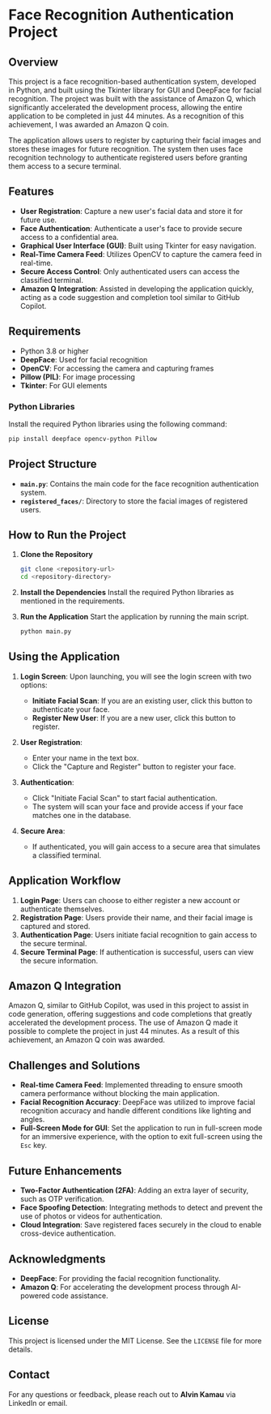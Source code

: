 # Face Recognition Authentication Project

## Overview
This project is a face recognition-based authentication system, developed in Python, and built using the Tkinter library for GUI and DeepFace for facial recognition. The project was built with the assistance of Amazon Q, which significantly accelerated the development process, allowing the entire application to be completed in just 44 minutes. As a recognition of this achievement, I was awarded an Amazon Q coin.

The application allows users to register by capturing their facial images and stores these images for future recognition. The system then uses face recognition technology to authenticate registered users before granting them access to a secure terminal.

## Features
- **User Registration**: Capture a new user's facial data and store it for future use.
- **Face Authentication**: Authenticate a user's face to provide secure access to a confidential area.
- **Graphical User Interface (GUI)**: Built using Tkinter for easy navigation.
- **Real-Time Camera Feed**: Utilizes OpenCV to capture the camera feed in real-time.
- **Secure Access Control**: Only authenticated users can access the classified terminal.
- **Amazon Q Integration**: Assisted in developing the application quickly, acting as a code suggestion and completion tool similar to GitHub Copilot.

## Requirements
- Python 3.8 or higher
- **DeepFace**: Used for facial recognition
- **OpenCV**: For accessing the camera and capturing frames
- **Pillow (PIL)**: For image processing
- **Tkinter**: For GUI elements

### Python Libraries
Install the required Python libraries using the following command:

```sh
pip install deepface opencv-python Pillow
```

## Project Structure
- **`main.py`**: Contains the main code for the face recognition authentication system.
- **`registered_faces/`**: Directory to store the facial images of registered users.

## How to Run the Project
1. **Clone the Repository**
   ```sh
   git clone <repository-url>
   cd <repository-directory>
   ```

2. **Install the Dependencies**
   Install the required Python libraries as mentioned in the requirements.

3. **Run the Application**
   Start the application by running the main script.
   ```sh
   python main.py
   ```

## Using the Application
1. **Login Screen**: Upon launching, you will see the login screen with two options:
   - **Initiate Facial Scan**: If you are an existing user, click this button to authenticate your face.
   - **Register New User**: If you are a new user, click this button to register.

2. **User Registration**:
   - Enter your name in the text box.
   - Click the "Capture and Register" button to register your face.

3. **Authentication**:
   - Click "Initiate Facial Scan" to start facial authentication.
   - The system will scan your face and provide access if your face matches one in the database.

4. **Secure Area**:
   - If authenticated, you will gain access to a secure area that simulates a classified terminal.

## Application Workflow
1. **Login Page**: Users can choose to either register a new account or authenticate themselves.
2. **Registration Page**: Users provide their name, and their facial image is captured and stored.
3. **Authentication Page**: Users initiate facial recognition to gain access to the secure terminal.
4. **Secure Terminal Page**: If authentication is successful, users can view the secure information.

## Amazon Q Integration
Amazon Q, similar to GitHub Copilot, was used in this project to assist in code generation, offering suggestions and code completions that greatly accelerated the development process. The use of Amazon Q made it possible to complete the project in just 44 minutes. As a result of this achievement, an Amazon Q coin was awarded.

## Challenges and Solutions
- **Real-time Camera Feed**: Implemented threading to ensure smooth camera performance without blocking the main application.
- **Facial Recognition Accuracy**: DeepFace was utilized to improve facial recognition accuracy and handle different conditions like lighting and angles.
- **Full-Screen Mode for GUI**: Set the application to run in full-screen mode for an immersive experience, with the option to exit full-screen using the `Esc` key.

## Future Enhancements
- **Two-Factor Authentication (2FA)**: Adding an extra layer of security, such as OTP verification.
- **Face Spoofing Detection**: Integrating methods to detect and prevent the use of photos or videos for authentication.
- **Cloud Integration**: Save registered faces securely in the cloud to enable cross-device authentication.

## Acknowledgments
- **DeepFace**: For providing the facial recognition functionality.
- **Amazon Q**: For accelerating the development process through AI-powered code assistance.

## License
This project is licensed under the MIT License. See the `LICENSE` file for more details.

## Contact
For any questions or feedback, please reach out to **Alvin Kamau** via LinkedIn or email.

